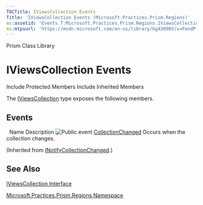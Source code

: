 ```yaml
---
TOCTitle: IViewsCollection Events
Title: 'IViewsCollection Events (Microsoft.Practices.Prism.Regions)'
ms:assetid: 'Events.T:Microsoft.Practices.Prism.Regions.IViewsCollection'
ms:mtpsurl: 'https://msdn.microsoft.com/en-us/library/Gg430905(v=PandP.50)'
---
```


Prism Class Library

IViewsCollection Events
=======================

Include Protected Members
Include Inherited Members

The [IViewsCollection](https://msdn.microsoft.com/t:microsoft.practices.prism.regions.iviewscollection) type exposes the following members.

Events
------

<span id="eventTableToggle"></span>
 
Name
Description
![](https://msdn.microsoft.com/en-us/Gg430905.pubevent(en-us,PandP.50).gif "Public event")
[CollectionChanged](http://msdn2.microsoft.com/en-us/library/ms653382)
Occurs when the collection changes.

(Inherited from [INotifyCollectionChanged](http://msdn2.microsoft.com/en-us/library/ms668629).)

See Also
--------

<span id="seeAlsoToggle"></span>
[IViewsCollection Interface](https://msdn.microsoft.com/t:microsoft.practices.prism.regions.iviewscollection)

[Microsoft.Practices.Prism.Regions Namespace](https://msdn.microsoft.com/n:microsoft.practices.prism.regions)
